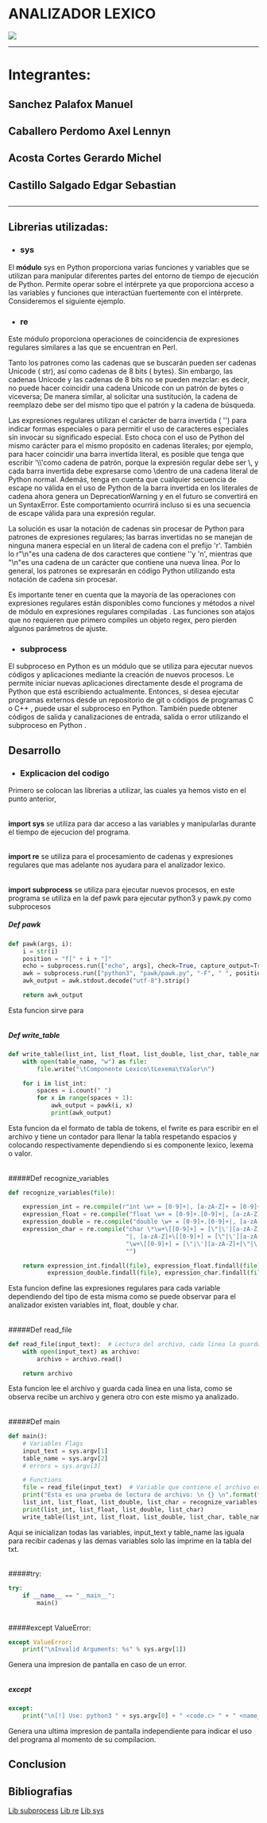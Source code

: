 #  ANALIZADOR LEXICO
![](https://sites.google.com/site/compiladoresesilval/_/rsrc/1468848842177/home/compiladores/analisis-lexico/AnalizadorLexico.jpg)

------------

# Integrantes:
## Sanchez Palafox Manuel
## Caballero Perdomo Axel Lennyn
## Acosta Cortes Gerardo Michel
## Castillo Salgado Edgar Sebastian
## 

------------


## Librerias utilizadas:
- ### sys
El **módulo** sys en Python proporciona varias funciones y variables que se utilizan para manipular diferentes partes del entorno de tiempo de ejecución de Python. Permite operar sobre el intérprete ya que proporciona acceso a las variables y funciones que interactúan fuertemente con el intérprete. Consideremos el siguiente ejemplo.

- ### re
Este módulo proporciona operaciones de coincidencia de expresiones regulares similares a las que se encuentran en Perl.

Tanto los patrones como las cadenas que se buscarán pueden ser cadenas Unicode ( str), así como cadenas de 8 bits ( bytes). Sin embargo, las cadenas Unicode y las cadenas de 8 bits no se pueden mezclar: es decir, no puede hacer coincidir una cadena Unicode con un patrón de bytes o viceversa; De manera similar, al solicitar una sustitución, la cadena de reemplazo debe ser del mismo tipo que el patrón y la cadena de búsqueda.

Las expresiones regulares utilizan el carácter de barra invertida ( '\') para indicar formas especiales o para permitir el uso de caracteres especiales sin invocar su significado especial. Esto choca con el uso de Python del mismo carácter para el mismo propósito en cadenas literales; por ejemplo, para hacer coincidir una barra invertida literal, es posible que tenga que escribir '\\\\'como cadena de patrón, porque la expresión regular debe ser \\, y cada barra invertida debe expresarse como \\dentro de una cadena literal de Python normal. Además, tenga en cuenta que cualquier secuencia de escape no válida en el uso de Python de la barra invertida en los literales de cadena ahora genera un DeprecationWarning y en el futuro se convertirá en un SyntaxError. Este comportamiento ocurrirá incluso si es una secuencia de escape válida para una expresión regular.

La solución es usar la notación de cadenas sin procesar de Python para patrones de expresiones regulares; las barras invertidas no se manejan de ninguna manera especial en un literal de cadena con el prefijo 'r'. También lo r"\n"es una cadena de dos caracteres que contiene '\'y 'n', mientras que "\n"es una cadena de un carácter que contiene una nueva línea. Por lo general, los patrones se expresarán en código Python utilizando esta notación de cadena sin procesar.

Es importante tener en cuenta que la mayoría de las operaciones con expresiones regulares están disponibles como funciones y métodos a nivel de módulo en expresiones regulares compiladas . Las funciones son atajos que no requieren que primero compiles un objeto regex, pero pierden algunos parámetros de ajuste.

- ### subprocess
El subproceso en Python es un módulo que se utiliza para ejecutar nuevos códigos y aplicaciones mediante la creación de nuevos procesos. Le permite iniciar nuevas aplicaciones directamente desde el programa de Python que está escribiendo actualmente. Entonces, si desea ejecutar programas externos desde un repositorio de git o códigos de programas C o C++ , puede usar el subproceso en Python. También puede obtener códigos de salida y canalizaciones de entrada, salida o error utilizando el subproceso en Python . 

## Desarrollo
- ### Explicacion del codigo
Primero se colocan las librerias a utilizar, las cuales ya hemos visto en el punto anterior, 
###### 
**import sys** se utiliza para dar acceso a las variables y manipularlas durante el tiempo de ejecucion del programa.
###### 
**import re** se utiliza para el procesamiento de cadenas y expresiones regulares que mas adelante nos ayudara para el analizador lexico.
###### 
**import subprocess** se utiliza para ejecutar nuevos procesos, en este programa se utiliza en la def pawk para ejecutar python3 y pawk.py como subprocesos

##### Def pawk
```python
def pawk(args, i):
    i = str(i)
    position = "f[" + i + "]"
    echo = subprocess.run(["echo", args], check=True, capture_output=True)
    awk = subprocess.run(["python3", "pawk/pawk.py", "-F", " ", position], input=echo.stdout, capture_output=True)
    awk_output = awk.stdout.decode("utf-8").strip()

    return awk_output

```
Esta funcion sirve para
###### 
##### Def write_table
```python
def write_table(list_int, list_float, list_double, list_char, table_name):
    with open(table_name, "w") as file:
        file.write("\tComponente Lexico\tLexema\tValor\n")

    for i in list_int:
        spaces = i.count(" ")
        for x in range(spaces + 1):
            awk_output = pawk(i, x)
            print(awk_output)
```
Esta funcion da el formato de tabla de tokens, el fwrite es para escribir en el archivo y tiene un contador para llenar la tabla respetando espacios y colocando respectivamente dependiendo si es componente lexico, lexema o valor.
###### 
#####Def recognize_variables
```python
def recognize_variables(file):   

    expression_int = re.compile(r"int \w+ = [0-9]+|, [a-zA-Z]+ = [0-9]+")
    expression_float = re.compile("float \w+ = [0-9]+.[0-9]+|, [a-zA-Z]+ = [0-9]+.[0-9]+")
    expression_double = re.compile("double \w+ = [0-9]+.[0-9]+|, [a-zA-Z] = [0-9]+.[0-9]+")
    expression_char = re.compile("char \*\w+\[[0-9]+] = [\"|\'][a-zA-Z]+[\"|\']"
                                 "|, [a-zA-Z]+\[[0-9]+] = [\"|\'][a-zA-Z]+[\"\']|char "
                                 "\w+\[[0-9]+] = [\"|\'][a-zA-Z]+[\"|\']"
                                 "")

    return expression_int.findall(file), expression_float.findall(file), \
           expression_double.findall(file), expression_char.findall(file)
```
Esta funcion define las expresiones regulares para cada variable dependiendo del tipo de esta misma como se puede observar para el analizador existen variables int, float, double y char.
###### 
#####Def read_file
```python
def read_file(input_text):  # Lectura del archivo, cada linea la guarda en una lista
    with open(input_text) as archivo:
        archivo = archivo.read()

    return archivo
```
Esta funcion lee el archivo y guarda cada linea en una lista, como se observa recibe un archivo y genera otro con este mismo ya analizado.
###### 
#####Def main
```python
def main():
    # Variables Flags
    input_text = sys.argv[1]
    table_name = sys.argv[2]
    # errors = sys.argv[3]

    # Functions
    file = read_file(input_text)  # Variable que contiene el archivo en string
    print("Esta es una prueba de lectura de archivo: \n {} \n".format(file))
    list_int, list_float, list_double, list_char = recognize_variables(file)
    print(list_int, list_float, list_double, list_char)
    write_table(list_int, list_float, list_double, list_char, table_name)

```
Aqui se inicializan todas las variables, input_text y table_name las iguala para recibir cadenas y las demas variables solo las imprime en la tabla del txt.
###### 
#####try:
```python
try:
    if __name__ == "__main__":
        main()
```
###### 
#####except ValueError:
```python
except ValueError:
    print("\nInvalid Arguments: %s" % sys.argv[1])

```
Genera una impresion de pantalla en caso de un error.
###### 
##### except
```python
except:
    print("\n[!] Use: python3 " + sys.argv[0] + " <code.c> " + " <name_table>.txt " + "<errors>.txt\n")
```
Genera una ultima impresion de pantalla independiente para indicar el uso del programa al momento de su compilacion.
## Conclusion

## Bibliografias
[Lib subprocess](https://www.simplilearn.com/tutorials/python-tutorial/subprocess-in-python#:~:text=Subprocess%20in%20Python%20is%20a,can%20use%20subprocess%20in%20Python "1")
[Lib re](https://docs.python.org/3/library/re.html "Lib re")
[Lib sys](https://www.geeksforgeeks.org/python-sys-module/#:~:text=The%20sys%20module%20in%20Python,interact%20strongly%20with%20the%20interpreter. "Lib sys")
